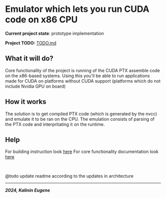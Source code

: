 # Emulator which lets you run CUDA code on x86 CPU

**Current project state**: prototype implementation

**Project TODO:** [TODO.md](./TODO.md)


## What it will do?

Core functionality of the project is running of the CUDA PTX assemble code on the x86-based systems.
Using this you'll be able to run applications made for CUDA on platforms without CUDA support (platforms which do not include Nvidia GPU on board)

## How it works

The solution is to get compiled PTX code (which is generated by the nvcc) and emulate it to be ran on the CPU. The emulation consists of parsing of the PTX code and interpritating it on the runtime.

## Help
For building instruction look [here](./docs/building/build_instruction.md)
For core functionality documentation look [here](./docs/core_functionality/base_functionality.md)

<br>

@todo update readme according to the updates in architecture

---
***2024, Kalinin Eugene***
